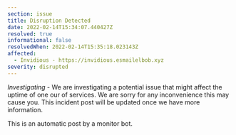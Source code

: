 ```yaml
---
section: issue
title: Disruption Detected
date: 2022-02-14T15:34:07.440427Z
resolved: true
informational: false
resolvedWhen: 2022-02-14T15:35:18.023143Z
affected:
  - Invidious - https://invidious.esmailelbob.xyz
severity: disrupted
---
```

*Investigating* - We are investigating a potential issue that might affect the uptime of one our of services. We are sorry for any inconvenience this may cause you. This incident post will be updated once we have more information.

This is an automatic post by a monitor bot.
        